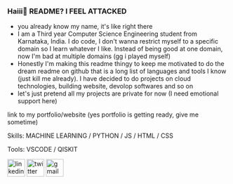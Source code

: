 
### Haiii👋 README? I FEEL ATTACKED



- you already know my name, it's like right there 
- I am a Third year Computer Science Engineering student from Karnataka, India. I do code, I don't wanna restrict myself to a specific domain so I learn whatever I like. Instead of being good at one domain, now I'm bad at multiple domains (gg i played myself)
- Honestly I'm making this readme thingy to keep me motivated to do the dream readme on github that is a long list of languages and tools I know (just kill me already). I have decided to do projects on cloud technologies, building website, devolop softwares and so on 
- let's just pretend all my projects are private for now (I need emotional support here)



link to my portfolio/website 
   (yes portfolio is getting ready, give me sometime)

Skills: MACHINE LEARNING / PYTHON / JS / HTML / CSS

Tools: VSCODE / QISKIT 


[<img src='https://cdn.jsdelivr.net/npm/simple-icons@3.0.1/icons/linkedin.svg' alt='linkedin' height='40'>](https://www.linkedin.com/in/https://www.linkedin.com/in/keziyakurian//)  [<img src='https://cdn.jsdelivr.net/npm/simple-icons@3.0.1/icons/twitter.svg' alt='twitter' height='40'>](https://twitter.com/https://twitter.com/KeziyaKurian)  [<img src='https://cdn.jsdelivr.net/npm/simple-icons@3.0.1/icons/gmail.svg' alt='gmail' height='40'>](keziyakurian@gmail.com )  




